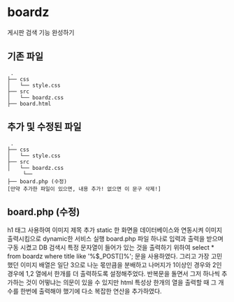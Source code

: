 # boardz
게시판 검색 기능 완성하기

## 기존 파일
```
 .
├── css
│   └── style.css
├── src
│   └── boardz.css
├── board.html
```

## 추가 및 수정된 파일
```
 .
├── css
│   └── style.css
├── src
│   └── boardz.css
     └──
├── board.php (수정)
[만약 추가한 파일이 있으면, 내용 추가! 없으면 이 문구 삭제!]
```

## board.php (수정)

h1 태그 사용하여 이미지 제목 추가
static 한 화면을 데이터베이스와 연동시켜 이미지 출력시킴으로 dynamic한 서비스 실행
board.php 파일 하나로 입력과 출력을 받으며 구동 시켰고 DB 검색시 특정 문자열이 들어가 있는 것을 출력하기 위하여 
select * from boardz where title like '%$_POST[]%'; 문을 사용하였다.
그리고 가장 고민 했던 이미지 배열은 일단 3으로 나눈 몫만큼을 분배하고 나머지가 1이상인 경우와 2인 경우에 1,2 열에서
한개를 더 출력하도록 설정해주었다. 반복문을 돌면서 그저 하나씩 추가하는 것이 어떻냐는 의문이 있을 수 있지만 html 특성상
한개의 열을 출력할 때 그 개수를 한번에 출력해야 했기에 다소 복잡한 연산을 추가하였다.